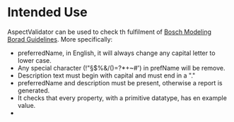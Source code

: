 
# Intended Use
AspectValidator can be used to check th fulfilment of [Bosch Modeling Borad Guidelines](https://inside-docupedia.bosch.com/confluence/display/semstack/WS%3A+Aspect+Model+Modelling+Guideline#WS:AspectModelModellingGuideline-Descriptions). More specifically:

- preferredName, in English, it will always change any capital letter to lower case.
- Any special character (!"§$%&/()=?*+~#') in prefName will be remove.
- Description text must begin with capital and must end in a "."
- preferredName and description must be present, otherwise a report is generated.
- It checks that every property, with a primitive datatype, has en example value.
- 
